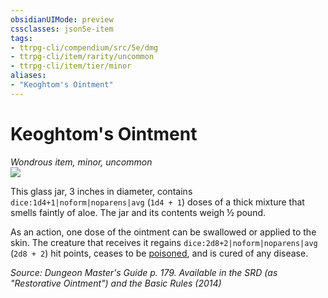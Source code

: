 ```yaml
---
obsidianUIMode: preview
cssclasses: json5e-item
tags:
- ttrpg-cli/compendium/src/5e/dmg
- ttrpg-cli/item/rarity/uncommon
- ttrpg-cli/item/tier/minor
aliases: 
- "Keoghtom's Ointment"
---
```

# Keoghtom's Ointment
*Wondrous item, minor, uncommon*  
![](/3-Mechanics/CLI/Compendium/items/img/keoghtoms-ointment.webp#right)


This glass jar, 3 inches in diameter, contains `dice:1d4+1|noform|noparens|avg` (`1d4 + 1`) doses of a thick mixture that smells faintly of aloe. The jar and its contents weigh ½ pound.

As an action, one dose of the ointment can be swallowed or applied to the skin. The creature that receives it regains `dice:2d8+2|noform|noparens|avg` (`2d8 + 2`) hit points, ceases to be [poisoned](/3-Mechanics/CLI/Rules/conditions.md#Poisoned), and is cured of any disease.

*Source: Dungeon Master's Guide p. 179. Available in the <span title='Systems Reference Document (5.1)'>SRD</span> (as "Restorative Ointment") and the Basic Rules (2014)*